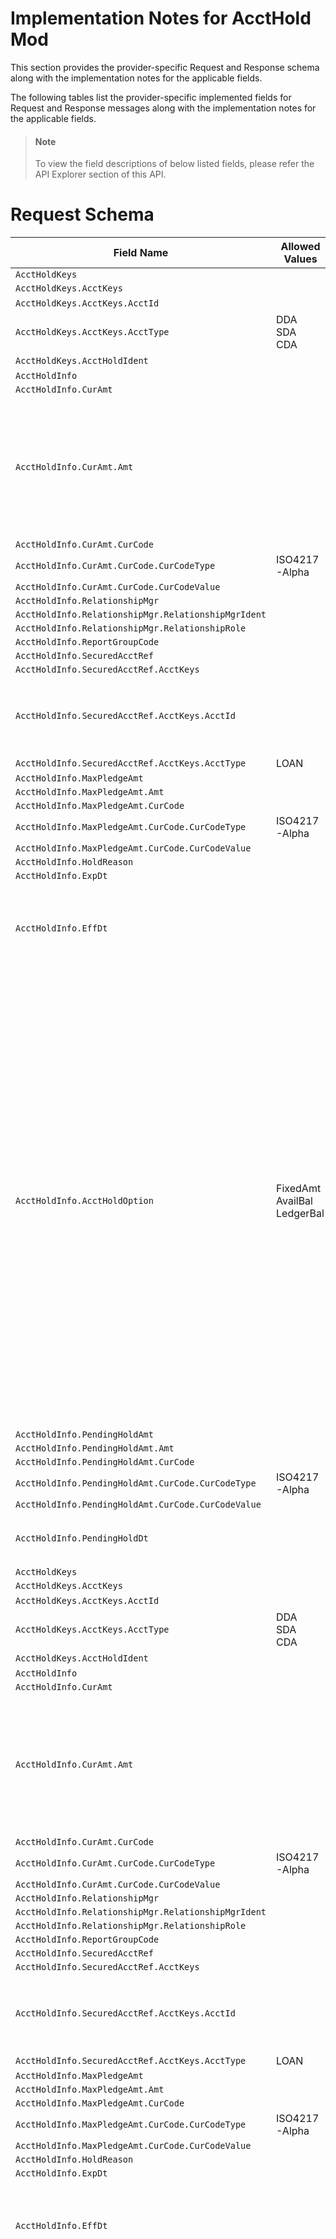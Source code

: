 # Implementation Notes for AcctHold Mod
This section provides the provider-specific Request and Response schema along with the implementation notes for the applicable fields.
<!-- 
type: tab 
titles: Premier, 
-->


The following tables list the provider-specific implemented fields for Request and Response messages along with the implementation notes for the applicable fields. 


<!-- theme: info -->
> #### Note
> 
> To view the field descriptions of below listed fields, please refer the API Explorer section of this API.


# Request Schema
|Field Name|Allowed Values|Implementation Note|
|----|----|----|
|`AcctHoldKeys`|||
|`AcctHoldKeys.AcctKeys`|||
|`AcctHoldKeys.AcctKeys.AcctId`||***Required**|
|`AcctHoldKeys.AcctKeys.AcctType`|DDA<br>SDA<br>CDA||
|`AcctHoldKeys.AcctHoldIdent`||***Required**|
|`AcctHoldInfo`|||
|`AcctHoldInfo.CurAmt`|||
|`AcctHoldInfo.CurAmt.Amt`||Hold amount is not expected in Premier if the account is pledged as collateral and loan account is specified, Premier will calculate the hold amount.|
|`AcctHoldInfo.CurAmt.CurCode`|||
|`AcctHoldInfo.CurAmt.CurCode.CurCodeType`|ISO4217-Alpha||
|`AcctHoldInfo.CurAmt.CurCode.CurCodeValue`|||
|`AcctHoldInfo.RelationshipMgr`|||
|`AcctHoldInfo.RelationshipMgr.RelationshipMgrIdent`|||
|`AcctHoldInfo.RelationshipMgr.RelationshipRole`|||
|`AcctHoldInfo.ReportGroupCode`|||
|`AcctHoldInfo.SecuredAcctRef`|||
|`AcctHoldInfo.SecuredAcctRef.AcctKeys`|||
|`AcctHoldInfo.SecuredAcctRef.AcctKeys.AcctId`||Account number of the loan account to which the account is pledged.|
|`AcctHoldInfo.SecuredAcctRef.AcctKeys.AcctType`|LOAN||
|`AcctHoldInfo.MaxPledgeAmt`|||
|`AcctHoldInfo.MaxPledgeAmt.Amt`|||
|`AcctHoldInfo.MaxPledgeAmt.CurCode`|||
|`AcctHoldInfo.MaxPledgeAmt.CurCode.CurCodeType`|ISO4217-Alpha||
|`AcctHoldInfo.MaxPledgeAmt.CurCode.CurCodeValue`|||
|`AcctHoldInfo.HoldReason`|||
|`AcctHoldInfo.ExpDt`|||
|`AcctHoldInfo.EffDt`||Effective Date can be accepted as a current date and Back Date, prior to the expiration date. |
|`AcctHoldInfo.AcctHoldOption`|FixedAmt<br>AvailBal<br>LedgerBal|If specifying a loan or a hold amount then the account hold option is fixed and if the hold amount is not specified and the account is not used as collateral for the loan,then either the available balance or ledger balance of the account is used.<br>AvailBal (available balance) used for the Deposit and Savings Account and not for checking accounts.<br>If invalid values send in the request then it is ignored by the core but the record get updated with the othere values sent.|
|`AcctHoldInfo.PendingHoldAmt`|||
|`AcctHoldInfo.PendingHoldAmt.Amt`|||
|`AcctHoldInfo.PendingHoldAmt.CurCode`|||
|`AcctHoldInfo.PendingHoldAmt.CurCode.CurCodeType`|ISO4217-Alpha||
|`AcctHoldInfo.PendingHoldAmt.CurCode.CurCodeValue`|||
|`AcctHoldInfo.PendingHoldDt`||Pending date should be prior to the expiration date. |
|`AcctHoldKeys`|||
|`AcctHoldKeys.AcctKeys`|||
|`AcctHoldKeys.AcctKeys.AcctId`||***Required**|
|`AcctHoldKeys.AcctKeys.AcctType`|DDA<br>SDA<br>CDA||
|`AcctHoldKeys.AcctHoldIdent`||***Required**|
|`AcctHoldInfo`|||
|`AcctHoldInfo.CurAmt`|||
|`AcctHoldInfo.CurAmt.Amt`||Hold amount is not expected in Premier if the account is pledged as collateral and loan account is specified, Premier will calculate the hold amount.|
|`AcctHoldInfo.CurAmt.CurCode`|||
|`AcctHoldInfo.CurAmt.CurCode.CurCodeType`|ISO4217-Alpha||
|`AcctHoldInfo.CurAmt.CurCode.CurCodeValue`|||
|`AcctHoldInfo.RelationshipMgr`|||
|`AcctHoldInfo.RelationshipMgr.RelationshipMgrIdent`|||
|`AcctHoldInfo.RelationshipMgr.RelationshipRole`|||
|`AcctHoldInfo.ReportGroupCode`|||
|`AcctHoldInfo.SecuredAcctRef`|||
|`AcctHoldInfo.SecuredAcctRef.AcctKeys`|||
|`AcctHoldInfo.SecuredAcctRef.AcctKeys.AcctId`||Account number of the loan account to which the account is pledged.|
|`AcctHoldInfo.SecuredAcctRef.AcctKeys.AcctType`|LOAN||
|`AcctHoldInfo.MaxPledgeAmt`|||
|`AcctHoldInfo.MaxPledgeAmt.Amt`|||
|`AcctHoldInfo.MaxPledgeAmt.CurCode`|||
|`AcctHoldInfo.MaxPledgeAmt.CurCode.CurCodeType`|ISO4217-Alpha||
|`AcctHoldInfo.MaxPledgeAmt.CurCode.CurCodeValue`|||
|`AcctHoldInfo.HoldReason`|||
|`AcctHoldInfo.ExpDt`|||
|`AcctHoldInfo.EffDt`||Effective Date can be accepted as a current date and Back Date, prior to the expiration date. |
|`AcctHoldInfo.AcctHoldOption`|FixedAmt<br>AvailBal<br>LedgerBal|If specifying a loan or a hold amount then the account hold option is fixed and if the hold amount is not specified and the account is not used as collateral for the loan,then either the available balance or ledger balance of the account is used.<br>AvailBal (available balance) used for the Deposit and Savings Account and not for checking accounts.<br>If invalid values send in the request then it is ignored by the core but the record get updated with the othere values sent.|
|`AcctHoldInfo.PendingHoldAmt`|||
|`AcctHoldInfo.PendingHoldAmt.Amt`|||
|`AcctHoldInfo.PendingHoldAmt.CurCode`|||
|`AcctHoldInfo.PendingHoldAmt.CurCode.CurCodeType`|ISO4217-Alpha||
|`AcctHoldInfo.PendingHoldAmt.CurCode.CurCodeValue`|||
|`AcctHoldInfo.PendingHoldDt`||Pending date should be prior to the expiration date. |
# Response Schema
|Field Name|Allowed Values|Implementation Note|
|----|----|----|
|`Status`|||
|`AcctHoldStatusRec`|||
|`AcctHoldStatusRec.AcctHoldKeys`|||
|`AcctHoldStatusRec.AcctHoldKeys.AcctKeys`|||
|`AcctHoldStatusRec.AcctHoldKeys.AcctKeys.AcctId`|||
|`AcctHoldStatusRec.AcctHoldKeys.AcctKeys.AcctType`|DDA<br>CDA<br>SDA||
|`AcctHoldStatusRec.AcctHoldKeys.AcctHoldIdent`|||
|`AcctHoldStatusRec.AcctHoldStatus`|||
|`AcctHoldStatusRec.AcctHoldStatus.AcctHoldStatusCode`|Valid||
|`AcctHoldStatusRec.AcctHoldStatus.EffDt`|||
|`Status`|||
|`AcctHoldStatusRec`|||
|`AcctHoldStatusRec.AcctHoldKeys`|||
|`AcctHoldStatusRec.AcctHoldKeys.AcctKeys`|||
|`AcctHoldStatusRec.AcctHoldKeys.AcctKeys.AcctId`|||
|`AcctHoldStatusRec.AcctHoldKeys.AcctKeys.AcctType`|DDA<br>CDA<br>SDA||
|`AcctHoldStatusRec.AcctHoldKeys.AcctHoldIdent`|||
|`AcctHoldStatusRec.AcctHoldStatus`|||
|`AcctHoldStatusRec.AcctHoldStatus.AcctHoldStatusCode`|Valid||
|`AcctHoldStatusRec.AcctHoldStatus.EffDt`|||
<!-- type: tab-end -->
